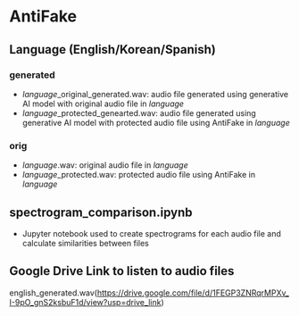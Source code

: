 # AntiFake
## Language (English/Korean/Spanish)
### generated
- *language*_original_generated.wav: audio file generated using generative AI model with original audio file in *language*
- *language*_protected_genearted.wav: audio file generated using generative AI model with protected audio file using AntiFake in *language*

### orig
- *language*.wav: original audio file in *language*
- *language*_protected.wav: protected audio file using AntiFake in *language*
  
## spectrogram_comparison.ipynb
- Jupyter notebook used to create spectrograms for each audio file and calculate similarities between files

## Google Drive Link to listen to audio files 

english_generated.wav(https://drive.google.com/file/d/1FEGP3ZNRqrMPXv_I-9pO_gnS2ksbuF1d/view?usp=drive_link)
